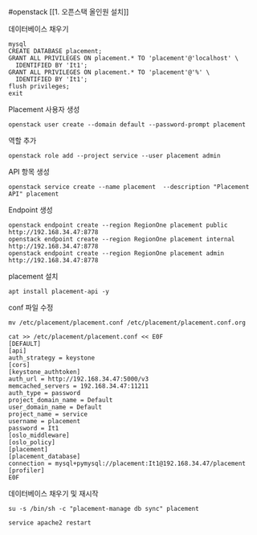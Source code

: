 #openstack 
[[1. 오픈스택 올인원 설치]]

데이터베이스 채우기
```/bin/bash
mysql
CREATE DATABASE placement;
GRANT ALL PRIVILEGES ON placement.* TO 'placement'@'localhost' \
  IDENTIFIED BY 'It1';
GRANT ALL PRIVILEGES ON placement.* TO 'placement'@'%' \
  IDENTIFIED BY 'It1';
flush privileges;
exit
```


Placement 사용자 생성
```/bin/bash
openstack user create --domain default --password-prompt placement
```

역할 추가
```/bin/bash
openstack role add --project service --user placement admin
```

API 항목 생성
```/bin/bash
openstack service create --name placement  --description "Placement API" placement
```

Endpoint 생성
```/bin/bash
openstack endpoint create --region RegionOne placement public http://192.168.34.47:8778
openstack endpoint create --region RegionOne placement internal http://192.168.34.47:8778
openstack endpoint create --region RegionOne placement admin http://192.168.34.47:8778
```


placement 설치
```/bin/bash
apt install placement-api -y
```

conf 파일 수정

```/bin/bash
mv /etc/placement/placement.conf /etc/placement/placement.conf.org

cat >> /etc/placement/placement.conf << E0F
[DEFAULT]
[api]
auth_strategy = keystone
[cors]
[keystone_authtoken]
auth_url = http://192.168.34.47:5000/v3
memcached_servers = 192.168.34.47:11211
auth_type = password
project_domain_name = Default
user_domain_name = Default
project_name = service
username = placement
password = It1
[oslo_middleware]
[oslo_policy]
[placement]
[placement_database]
connection = mysql+pymysql://placement:It1@192.168.34.47/placement
[profiler]
E0F
```

데이터베이스 채우기 및 재시작
```/bin/bash
su -s /bin/sh -c "placement-manage db sync" placement

service apache2 restart
```




